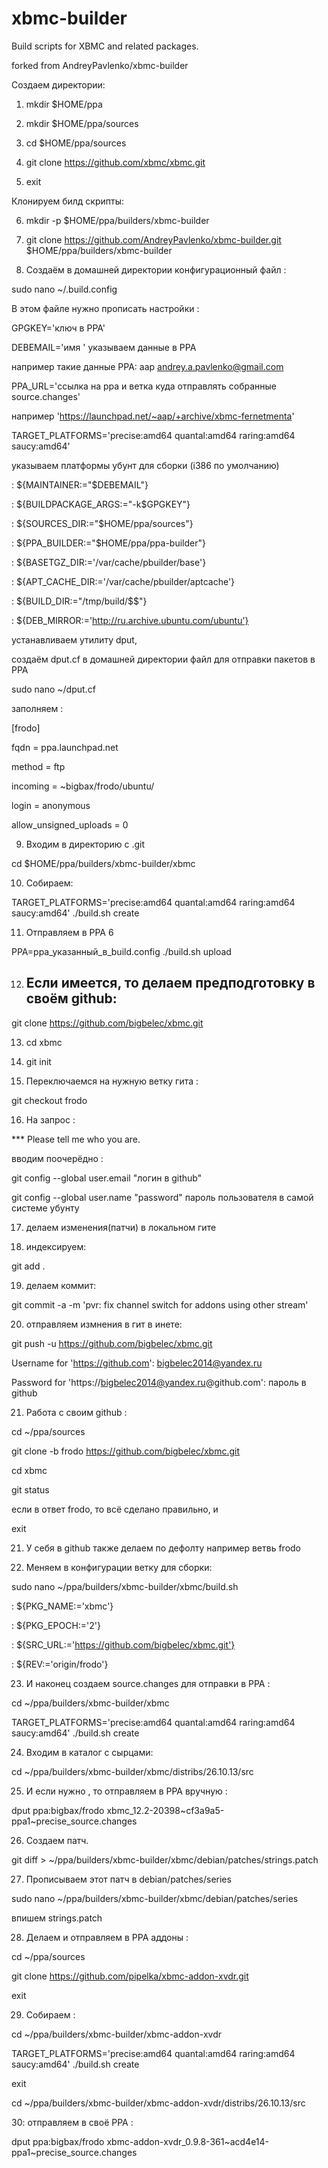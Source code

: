 xbmc-builder
============

Build scripts for XBMC and related packages.

forked from AndreyPavlenko/xbmc-builder

 Создаем директории:

1. mkdir $HOME/ppa

2. mkdir $HOME/ppa/sources

3. cd $HOME/ppa/sources

4. git clone https://github.com/xbmc/xbmc.git

5. exit

  Клонируем билд скрипты:

6. mkdir -p $HOME/ppa/builders/xbmc-builder

7. git clone https://github.com/AndreyPavlenko/xbmc-builder.git $HOME/ppa/builders/xbmc-builder

8. Cоздаём в домашней директории конфигурационный файл :

sudo nano  ~/.build.config

В этом файле нужно прописать настройки :

GPGKEY='ключ в РРА' 

DEBEMAIL='имя <e-mail>' указываем данные в РРА 

например такие данные РРА: aap <andrey.a.pavlenko@gmail.com>

PPA_URL='ссылка на рра и ветка куда отправлять собранные source.changes'

например 'https://launchpad.net/~aap/+archive/xbmc-fernetmenta'

TARGET_PLATFORMS='precise:amd64 quantal:amd64 raring:amd64 saucy:amd64'

указываем платформы убунт для сборки (i386 по умолчанию)

: ${MAINTAINER:="$DEBEMAIL"}

: ${BUILDPACKAGE_ARGS:="-k$GPGKEY"}

: ${SOURCES_DIR:="$HOME/ppa/sources"}

: ${PPA_BUILDER:="$HOME/ppa/ppa-builder"}

: ${BASETGZ_DIR:='/var/cache/pbuilder/base'}

: ${APT_CACHE_DIR:='/var/cache/pbuilder/aptcache'}

: ${BUILD_DIR:="/tmp/build/$$"}

: ${DEB_MIRROR:='http://ru.archive.ubuntu.com/ubuntu'}

устанавливаем утилиту dput,

создаём dput.cf в домашней директории файл для отправки пакетов в РРА

sudo nano  ~/dput.cf

заполняем :

[frodo] 

fqdn = ppa.launchpad.net 

method = ftp 

incoming = ~bigbax/frodo/ubuntu/ 

login = anonymous 

allow_unsigned_uploads = 0
  
9. Входим в директорию с .git

cd $HOME/ppa/builders/xbmc-builder/xbmc

10. Собираем:

TARGET_PLATFORMS='precise:amd64 quantal:amd64 raring:amd64 saucy:amd64' ./build.sh create

11. Отправляем в РРА 6

PPA=рра_указанный_в_build.config ./build.sh upload

12. ## Если имеется, то делаем предподготовку в своём github:

git clone https://github.com/bigbelec/xbmc.git

13. cd xbmc

14. git init

15. Переключаемся на нужную ветку гита :

git checkout frodo

16. На запрос :

*** Please tell me who you are.

вводим поочерёдно :

git config --global user.email "логин в github"

git config --global user.name "password" пароль пользователя в самой системе убунту

17. делаем изменения(патчи) в локальном гите

18. индексируем:

git add .

19. делаем коммит:

git commit -a -m 'pvr: fix channel switch for addons using other stream'

20. отправляем измнения в гит в инете:

git push -u https://github.com/bigbelec/xbmc.git

Username for 'https://github.com': bigbelec2014@yandex.ru

Password for 'https://bigbelec2014@yandex.ru@github.com':  пароль в github

21. Работа с своим github :

cd ~/ppa/sources

git clone -b frodo https://github.com/bigbelec/xbmc.git

cd xbmc

git status

если в ответ frodo, то всё сделано правильно,   и

exit

21. У себя в github также делаем по дефолту например ветвь frodo

22. Меняем в конфигурации ветку для сборки:

sudo nano ~/ppa/builders/xbmc-builder/xbmc/build.sh 

: ${PKG_NAME:='xbmc'}

: ${PKG_EPOCH:='2'}

: ${SRC_URL:='https://github.com/bigbelec/xbmc.git'}

: ${REV:='origin/frodo'}

23. И наконец создаем source.changes для отправки в РРА :

cd ~/ppa/builders/xbmc-builder/xbmc

TARGET_PLATFORMS='precise:amd64 quantal:amd64 raring:amd64 saucy:amd64' ./build.sh create


24. Входим в каталог с сырцами: 

cd ~/ppa/builders/xbmc-builder/xbmc/distribs/26.10.13/src

25. И если нужно , то отправляем в РРА вручную :

dput ppa:bigbax/frodo xbmc_12.2-20398~cf3a9a5-ppa1~precise_source.changes

26. Создаем патч.

git diff > ~/ppa/builders/xbmc-builder/xbmc/debian/patches/strings.patch

27. Прописываем этот патч в debian/patches/series

sudo nano ~/ppa/builders/xbmc-builder/xbmc/debian/patches/series

впишем strings.patch

28. Делаем и отправляем в РРА аддоны :

cd ~/ppa/sources

git clone https://github.com/pipelka/xbmc-addon-xvdr.git

exit

29. Собираем : 

cd ~/ppa/builders/xbmc-builder/xbmc-addon-xvdr

TARGET_PLATFORMS='precise:amd64 quantal:amd64 raring:amd64 saucy:amd64' ./build.sh create

exit

cd ~/ppa/builders/xbmc-builder/xbmc-addon-xvdr/distribs/26.10.13/src

30: отправляем в своё РРА :

dput ppa:bigbax/frodo xbmc-addon-xvdr_0.9.8-361~acd4e14-ppa1~precise_source.changes
